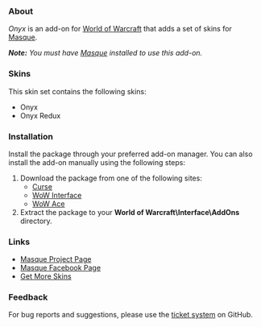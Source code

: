 ### About ###

_Onyx_ is an add-on for [World of Warcraft](https://worldofwarcraft.com "World of Warcraft Website") that adds a set of skins for [Masque][].

_**Note:** You *must* have [Masque][] installed to use this add-on._

### Skins ###

This skin set contains the following skins:

- Onyx
- Onyx Redux

### Installation ###

Install the package through your preferred add-on manager. You can also install the add-on manually using the following steps:

1. Download the package from one of the following sites:
    - [Curse](https://mods.curse.com/addons/wow/masque-onyx "Download from Curse")
    - [WoW Interface](http://www.wowinterface.com/downloads/info8900 "Download from WoW Interface")  
    - [WoW Ace](https://www.wowace.com/projects/masque-onyx "Download from WoW Ace")
2. Extract the package to your **World of Warcraft\Interface\AddOns** directory.

### Links ###

- [Masque Project Page][Masque]
- [Masque Facebook Page](https://www.facebook.com/masqueui "Masque on Facebook")
- [Get More Skins](https://github.com/stormfx/masque/wiki/skins "Masque Skin List")

### Feedback ###

For bug reports and suggestions, please use the [ticket system](https://github.com/stormfx/masque_onyx/issues) on GitHub.

[Masque]: https://www.wowace.com/projects/masque (Masque Project Page)
